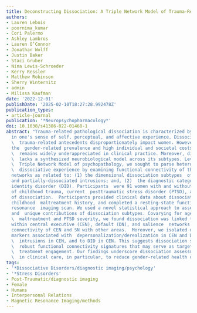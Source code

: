 ```yaml
---
title: Deconstructing Dissociation: A Triple Network Model of Trauma-Related Dissociation and Its Subtypes
authors:
- Lauren Lebois
- poornima_kumar
- Cori Palermo
- Ashley Lambros
- Lauren O’Connor
- Jonathan Wolff
- Justin Baker
- Staci Gruber
- Nina Lewis-Schroeder
- Kerry Ressler
- Matthew Robinson
- Sherry Winternitz
- admin
- Milissa Kaufman
date: '2022-12-01'
publishDate: '2025-02-10T18:27:28.992478Z'
publication_types:
- article-journal
publication: '*Neuropsychopharmacology*'
doi: 10.1038/s41386-022-01468-1
abstract: "Trauma-related pathological dissociation is characterized by disruptions
  in one's sense of self, perceptual, and affective experience. Dissociation and its\
  \  trauma-related antecedents disproportionately impact women. However, despite
  the  gender-related prevalence and high individual and societal costs, dissociation\
  \  remains widely underappreciated in clinical practice. Moreover, dissociation\
  \  lacks a synthesized neurobiological model across its subtypes. Leveraging the\
  \  Triple Network Model of psychopathology, we sought to parse heterogeneity in\
  \  dissociative experience by examining functional connectivity of three core  neurocognitive
  networks as related to: (1) the dimensional dissociation subtypes  of depersonalization/derealization
  and partially-dissociated intrusions; and, (2)  the diagnostic category of dissociative
  identity disorder (DID). Participants  were 91 women with and without: a history
  of childhood trauma, current  posttraumatic stress disorder (PTSD), and varied levels
  of dissociation.  Participants provided clinical data about dissociation, PTSD symptoms,
  childhood  maltreatment history, and completed a resting-state functional magnetic
  resonance  imaging scan. We used a novel statistical approach to assess both overlapping
  and  unique contributions of dissociation subtypes. Covarying for age, childhood\
  \  maltreatment and PTSD severity, we found dissociation was linked to  hyperconnectivity
  within central executive (CEN), default (DN), and salience  networks (SN), and decreased
  connectivity of CEN and SN with other areas.  Moreover, we isolated unique connectivity
  markers associated with  depersonalization/derealization in CEN and DN, to partially-dissociated\
  \  intrusions in CEN, and to DID in CEN. This suggests dissociation subtypes have\
  \  robust functional connectivity signatures that may serve as targets for PTSD/DID\
  \  treatment engagement. Our findings underscore dissociation assessment as crucial\
  \  in clinical care, in particular, to reduce gender-related health disparities."
tags:
- '*Dissociative Disorders/diagnostic imaging/psychology'
- '*Stress Disorders'
- Post-Traumatic/diagnostic imaging
- Female
- Humans
- Interpersonal Relations
- Magnetic Resonance Imaging/methods
---
```

